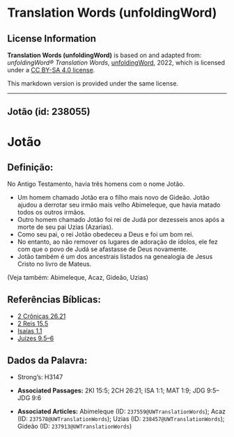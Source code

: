 # Translation Words (unfoldingWord)

## License Information

**Translation Words (unfoldingWord)** is based on and adapted from: _unfoldingWord® Translation Words_, [unfoldingWord](https://unfoldingword.org/utw), 2022, which is licensed under a [CC BY-SA 4.0 license](https://creativecommons.org/licenses/by-sa/4.0/legalcode.en).

This markdown version is provided under the same license.



--------------------------------

## Jotão (id: 238055)

Jotão
=====

Definição:
----------

No Antigo Testamento, havia três homens com o nome Jotão.

* Um homem chamado Jotão era o filho mais novo de Gideão. Jotão ajudou a derrotar seu irmão mais velho Abimeleque, que havia matado todos os outros irmãos.
* Outro homem chamado Jotão foi rei de Judá por dezesseis anos após a morte de seu pai Uzias (Azarias).
* Como seu pai, o rei Jotão obedeceu a Deus e foi um bom rei.
* No entanto, ao não remover os lugares de adoração de ídolos, ele fez com que o povo de Judá se afastasse de Deus novamente.
* Jotão também é um dos ancestrais listados na genealogia de Jesus Cristo no livro de Mateus.

(Veja também: Abimeleque, Acaz, Gideão, Uzias)

Referências Bíblicas:
---------------------

* [2 Crônicas 26\.21](https://ref.ly/2Chr26:21)
* [2 Reis 15\.5](https://ref.ly/2Kgs15:5)
* [Isaías 1\.1](https://ref.ly/Isa1:1)
* [Juízes 9\.5–6](https://ref.ly/Judg9:5-Judg9:6)

Dados da Palavra:
-----------------

* Strong’s: H3147

* **Associated Passages:** 2KI 15:5; 2CH 26:21; ISA 1:1; MAT 1:9; JDG 9:5–JDG 9:6
* **Associated Articles:** Abimeleque (ID: `237559@UWTranslationWords`); Acaz (ID: `237578@UWTranslationWords`); Uzias (ID: `238457@UWTranslationWords`); Gideão (ID: `237913@UWTranslationWords`)

